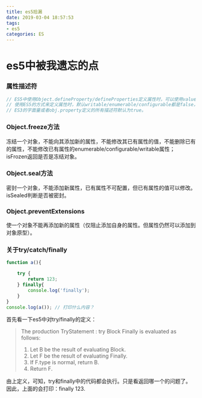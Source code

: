 ```yaml
---
title: es5拾漏
date: 2019-03-04 18:57:53
tags: 
- es5
categories: ES
---
```

# es5中被我遗忘的点
### 属性描述符

```js
// ES5中使用Object.defineProperty/defineProperties定义属性时，可以使用value/writable/configurable/enumerable或者get/set/configurable/enumerable
// 使用ES5的方式来定义属性时，默认writable/enumerable/configurable都是false，分别表明不能被等号=改写值、不能被for in枚举、不能被重新配置(配置和删除)
// ES3的字面量或者obj.property定义的所有描述符默认为true。
```


### Object.freeze方法
冻结一个对象，不能向其添加新的属性，不能修改其已有属性的值，不能删除已有的属性，不能修改已有属性的enumerable/configurable/writable属性；isFrozen返回是否是冻结对象。
### Object.seal方法
密封一个对象，不能添加新属性，已有属性不可配置，但已有属性的值可以修改。isSealed判断是否被密封。
### Object.preventExtensions
使一个对象不能再添加新的属性（仅阻止添加自身的属性。但属性仍然可以添加到对象原型）。

### 关于try/catch/finally

```js
function a(){

	try {
		return 123;
	} finally{
		console.log('finally');
	}
}
console.log(a()); // 打印什么内容？
```
首先看一下es5中对try/finally的定义：


> The production TryStatement : try Block Finally is evaluated as follows:
> 1. Let B be the result of evaluating Block.
> 2. Let F be the result of evaluating Finally.
> 3. If F.type is normal, return B.
> 4. Return F.

由上定义，可知，try和finally中的代码都会执行。只是看返回哪一个的问题了。因此，上面的会打印：finally 123.
